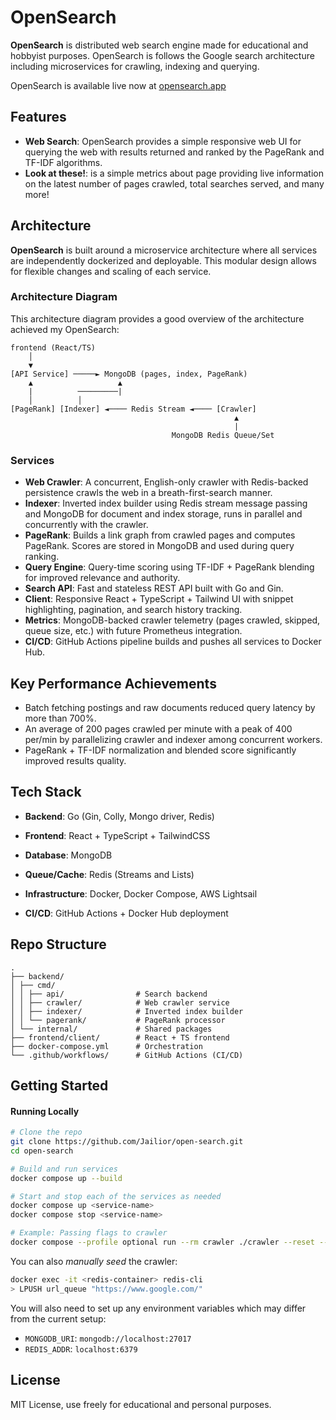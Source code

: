 #  OpenSearch

**OpenSearch** is distributed web search engine made for educational and hobbyist purposes. OpenSearch is follows the Google search architecture including microservices for crawling, indexing and querying.

OpenSearch is available live now at [opensearch.app](https://opensearchengine.app/)



## Features

- **Web Search**: OpenSearch provides a simple responsive web UI for querying the web with results returned and ranked by the PageRank and TF-IDF algorithms.
- **Look at these!**: is a simple metrics about page providing live information on the latest number of pages crawled, total searches served, and many more!


## Architecture

**OpenSearch** is built around a microservice architecture where all services are independently dockerized and deployable. This modular design allows for flexible changes and scaling of each service. 

### Architecture Diagram

This architecture diagram provides a good overview of the architecture achieved my OpenSearch:

```
frontend (React/TS)
    │
    ▼
[API Service] ─────► MongoDB (pages, index, PageRank)
    ▲                   ▲
    |          ─────────|
    │          │ 
[PageRank] [Indexer] ◄──── Redis Stream ◄──── [Crawler]
                                                  ▲ 
                                                  |
                                    MongoDB Redis Queue/Set
```


### Services

- **Web Crawler**: A concurrent, English-only crawler with Redis-backed persistence crawls the web in a breath-first-search manner.
- **Indexer**: Inverted index builder using Redis stream message passing and MongoDB for document and index storage, runs in parallel and concurrently with the crawler.
- **PageRank**: Builds a link graph from crawled pages and computes PageRank. Scores are stored in MongoDB and used during query ranking.
- **Query Engine**: Query-time scoring using TF-IDF + PageRank blending for improved relevance and authority.
- **Search API**: Fast and stateless REST API built with Go and Gin.
- **Client**: Responsive React + TypeScript + Tailwind UI with snippet highlighting, pagination, and search history tracking.
- **Metrics**: MongoDB-backed crawler telemetry (pages crawled, skipped, queue size, etc.) with future Prometheus integration.
- **CI/CD**: GitHub Actions pipeline builds and pushes all services to Docker Hub.

## Key Performance Achievements

- Batch fetching postings and raw documents reduced query latency by more than 700%.
- An average of 200 pages crawled per minute with a peak of 400 per/min by parallelizing crawler and indexer among concurrent workers.
- PageRank + TF-IDF normalization and blended score significantly improved results quality.


## Tech Stack

- **Backend**: Go (Gin, Colly, Mongo driver, Redis)

- **Frontend**: React + TypeScript + TailwindCSS

- **Database**: MongoDB

- **Queue/Cache**: Redis (Streams and Lists)

- **Infrastructure**: Docker, Docker Compose, AWS Lightsail

- **CI/CD**: GitHub Actions + Docker Hub deployment



## Repo Structure

```
.
├── backend/
│ ├── cmd/
│ │ ├── api/                # Search backend
│ │ ├── crawler/            # Web crawler service
│ │ ├── indexer/            # Inverted index builder
│ │ └── pagerank/           # PageRank processor
│ └── internal/             # Shared packages
├── frontend/client/        # React + TS frontend
├── docker-compose.yml      # Orchestration
└── .github/workflows/      # GitHub Actions (CI/CD)
```


## Getting Started

#### Running Locally

```bash
# Clone the repo
git clone https://github.com/Jailior/open-search.git
cd open-search

# Build and run services
docker compose up --build

# Start and stop each of the services as needed
docker compose up <service-name>
docker compose stop <service-name>

# Example: Passing flags to crawler
docker compose --profile optional run --rm crawler ./crawler --reset --workers 4 
```

You can also *manually seed* the crawler:
```bash
docker exec -it <redis-container> redis-cli
> LPUSH url_queue "https://www.google.com/"
```

You will also need to set up any environment variables which may differ from the current setup:

- `MONGODB_URI`: `mongodb://localhost:27017`
- `REDIS_ADDR`: `localhost:6379`


## License

MIT License, use freely for educational and personal purposes.